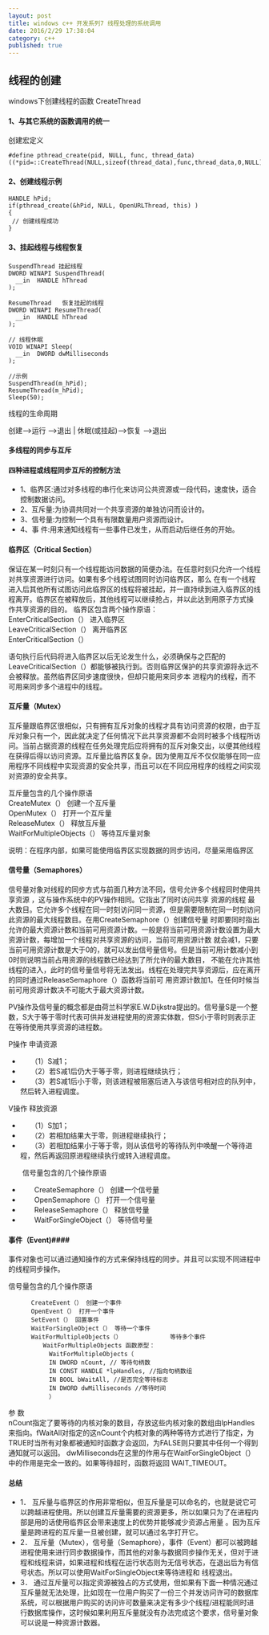 ```yaml
---
layout: post
title: windows c++ 开发系列7 线程处理的系统调用
date: 2016/2/29 17:38:04    
category: c++
published: true
---
```


## 线程的创建 ##
windows下创建线程的函数 CreateThread

#### 1、与其它系统的函数调用的统一   ####
创建宏定义

    #define pthread_create(pid, NULL, func, thread_data) ((*pid=::CreateThread(NULL,sizeof(thread_data),func,thread_data,0,NULL))!=NULL)

#### 2、创建线程示例 ####
    HANDLE hPid;
    if(pthread_create(&hPid, NULL, OpenURLThread, this) )
    {
     // 创建线程成功
    }

#### 3、挂起线程与线程恢复 ####
    SuspendThread 挂起线程
    DWORD WINAPI SuspendThread(
      __in  HANDLE hThread
    );
    
    ResumeThread   恢复挂起的线程
    DWORD WINAPI ResumeThread(
      __in  HANDLE hThread
    );
    
    // 线程休眠
    VOID WINAPI Sleep(
      __in  DWORD dwMilliseconds
    );
    
    //示例
    SuspendThread(m_hPid);
    ResumeThread(m_hPid);
    Sleep(50);

线程的生命周期

创建-->运行 -->退出
        |
       休眠(或挂起)-->恢复 -->退出 

#### 多线程的同步与互斥 ####

#### 四种进程或线程同步互斥的控制方法 ####
- 1、临界区:通过对多线程的串行化来访问公共资源或一段代码，速度快，适合控制数据访问。 
- 2、互斥量:为协调共同对一个共享资源的单独访问而设计的。 
- 3、信号量:为控制一个具有有限数量用户资源而设计。 
- 4、事 件:用来通知线程有一些事件已发生，从而启动后继任务的开始。

#### 临界区（Critical Section） ####
保证在某一时刻只有一个线程能访问数据的简便办法。在任意时刻只允许一个线程对共享资源进行访问。如果有多个线程试图同时访问临界区，那么 在有一个线程进入后其他所有试图访问此临界区的线程将被挂起，并一直持续到进入临界区的线程离开。临界区在被释放后，其他线程可以继续抢占，并以此达到用原子方式操 作共享资源的目的。 
临界区包含两个操作原语：   
EnterCriticalSection（） 进入临界区   
LeaveCriticalSection（） 离开临界区   
EnterCriticalSection（） 

语句执行后代码将进入临界区以后无论发生什么，必须确保与之匹配的 LeaveCriticalSection（）都能够被执行到。否则临界区保护的共享资源将永远不会被释放。虽然临界区同步速度很快，但却只能用来同步本 进程内的线程，而不可用来同步多个进程中的线程。 

#### 互斥量（Mutex） ####

互斥量跟临界区很相似，只有拥有互斥对象的线程才具有访问资源的权限，由于互斥对象只有一个，因此就决定了任何情况下此共享资源都不会同时被多个线程所访问。当前占据资源的线程在任务处理完后应将拥有的互斥对象交出，以便其他线程在获得后得以访问资源。互斥量比临界区复杂。因为使用互斥不仅仅能够在同一应用程序不同线程中实现资源的安全共享，而且可以在不同应用程序的线程之间实现对资源的安全共享。 
   
互斥量包含的几个操作原语  
CreateMutex（） 创建一个互斥量   
OpenMutex（） 打开一个互斥量  
ReleaseMutex（） 释放互斥量  
WaitForMultipleObjects（） 等待互斥量对象 

说明：在程序内部，如果可能使用临界区实现数据的同步访问，尽量采用临界区

#### 信号量（Semaphores） ####
信号量对象对线程的同步方式与前面几种方法不同，信号允许多个线程同时使用共享资源 ，这与操作系统中的PV操作相同。它指出了同时访问共享 资源的线程 最大数目。它允许多个线程在同一时刻访问同一资源，但是需要限制在同一时刻访问此资源的最大线程数目。在用CreateSemaphore（）创建信号量 时即要同时指出允许的最大资源计数和当前可用资源计数。一般是将当前可用资源计数设置为最大资源计数，每增加一个线程对共享资源的访问，当前可用资源计数 就会减1，只要当前可用资源计数是大于0的，就可以发出信号量信号。但是当前可用计数减小到0时则说明当前占用资源的线程数已经达到了所允许的最大数目， 不能在允许其他线程的进入，此时的信号量信号将无法发出。线程在处理完共享资源后，应在离开的同时通过ReleaseSemaphore（）函数将当前可 用资源计数加1。在任何时候当前可用资源计数决不可能大于最大资源计数。
 
PV操作及信号量的概念都是由荷兰科学家E.W.Dijkstra提出的。信号量S是一个整数，S大于等于零时代表可供并发进程使用的资源实体数，但S小于零时则表示正在等待使用共享资源的进程数。 

P操作 申请资源

-    　　（1）S减1； 
-    　　（2）若S减1后仍大于等于零，则进程继续执行； 
-    　　（3）若S减1后小于零，则该进程被阻塞后进入与该信号相对应的队列中，然后转入进程调度。 

   V操作 释放资源

-    　　（1）S加1； 
-    　　（2）若相加结果大于零，则进程继续执行； 
-    　　（3）若相加结果小于等于零，则从该信号的等待队列中唤醒一个等待进程，然后再返回原进程继续执行或转入进程调度。 
   
   　　信号量包含的几个操作原语

-    　　CreateSemaphore（） 创建一个信号量 
-    　　OpenSemaphore（） 打开一个信号量 
-    　　ReleaseSemaphore（） 释放信号量 
-    　　WaitForSingleObject（） 等待信号量

#### 事件（Event)####
事件对象也可以通过通知操作的方式来保持线程的同步。并且可以实现不同进程中的线程同步操作。 

信号量包含的几个操作原语

       　　CreateEvent（） 创建一个事件 
       　　OpenEvent（） 打开一个事件 
       　　SetEvent（） 回置事件 
       　　WaitForSingleObject（） 等待一个事件 
       　　WaitForMultipleObjects（）　　　　　　　　 等待多个事件 
       　　　　WaitForMultipleObjects 函数原型： 
       　　　　　WaitForMultipleObjects（ 
       　　　　　IN DWORD nCount, // 等待句柄数 
       　　　　　IN CONST HANDLE *lpHandles, //指向句柄数组 
       　　　　　IN BOOL bWaitAll, //是否完全等待标志 
       　　　　　IN DWORD dwMilliseconds //等待时间 
       　　　　　） 

参 数  
nCount指定了要等待的内核对象的数目，存放这些内核对象的数组由lpHandles来指向。fWaitAll对指定的这nCount个内核对象的两种等待方式进行了指定，为TRUE时当所有对象都被通知时函数才会返回，为FALSE则只要其中任何一个得到通知就可以返回。 dwMilliseconds在这里的作用与在WaitForSingleObject（）中的作用是完全一致的。如果等待超时，函数将返回 WAIT_TIMEOUT。

#### 总结 ####
- 1． 互斥量与临界区的作用非常相似，但互斥量是可以命名的，也就是说它可以跨越进程使用。所以创建互斥量需要的资源更多，所以如果只为了在进程内部是用的话使用临界区会带来速度上的优势并能够减少资源占用量 。因为互斥量是跨进程的互斥量一旦被创建，就可以通过名字打开它。 
- 2． 互斥量（Mutex），信号量（Semaphore），事件（Event）都可以被跨越进程使用来进行同步数据操作，而其他的对象与数据同步操作无关，但对于进程和线程来讲，如果进程和线程在运行状态则为无信号状态，在退出后为有信号状态。所以可以使用WaitForSingleObject来等待进程和 线程退出。 
- 3． 通过互斥量可以指定资源被独占的方式使用，但如果有下面一种情况通过互斥量就无法处理，比如现在一位用户购买了一份三个并发访问许可的数据库系统，可以根据用户购买的访问许可数量来决定有多少个线程/进程能同时进行数据库操作，这时候如果利用互斥量就没有办法完成这个要求，信号量对象可以说是一种资源计数器。
